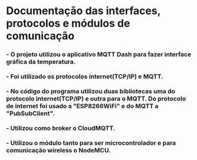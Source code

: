 # Documentação das interfaces, protocolos e módulos de comunicação

<h3>- O projeto utilizou o aplicativo MQTT Dash para fazer interface gráfica da temperatura. 
<br><br>
- Foi utilizado os protocolos internet(TCP/IP) e MQTT.
<br><br>
 - No código do programa utilizou duas bibliotecas uma do protocolo internet(TCP/IP) e outra para o MQTT. Do protocolo de internet foi usado a "ESP8266WiFi" e do MQTT a "PubSubClient".
<br><br>    
- Utilizou como broker o CloudMQTT.  
<br><br>
- Utilizou o módulo tanto para ser microcontrolador e para comunicação wireless o NodeMCU.
</h3>

